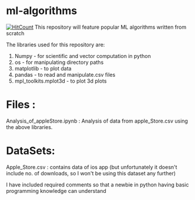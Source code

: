 # ml-algorithms
[![HitCount](http://hits.dwyl.io/iamdeepti/ml-algorithms.svg)](http://hits.dwyl.io/iamdeepti/ml-algorithms)
This repository will feature popular ML algorithms written from scratch

The libraries used for this repository are:
1) Numpy - for scientific and vector computation in python
2) os - for manipulating directory paths
3) matplotlib - to plot data
4) pandas - to read and manipulate.csv files
5) mpl_toolkits.mplot3d - to plot 3d plots

# Files :
Analysis_of_appleStore.ipynb : Analysis of data from apple_Store.csv using the above libraries.

# DataSets:
Apple_Store.csv : contains data of ios app (but unfortunately it doesn't include no. of downloads, so I won't be using this dataset any further)

I have included required comments so that a newbie in python having basic programming knowledge can understand
